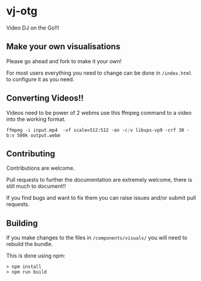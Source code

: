 # vj-otg
Video DJ on the Go!!!

## Make your own visualisations

Please go ahead and fork to make it your own!

For most users everything you need to change can be done in `/index.html` to configure it as you need.

## Converting Videos!!

Videos need to be power of 2 webms use this ffmpeg command to a video into the working format. 

```
ffmpeg -i input.mp4  -vf scale=512:512 -an -c:v libvpx-vp9 -crf 30 -b:v 500k output.webm
```

## Contributing

Contributions are welcome.

Pull requests to further the documentation are extremely welcome, there is still much to document!! 

If you find bugs and want to fix them you can raise issues and/or submit pull requests.

## Building

If you make changes to the files in `/components/visuals/` you will need to rebuild the bundle.

This is done using npm:

```
> npm install
> npm run build
```
